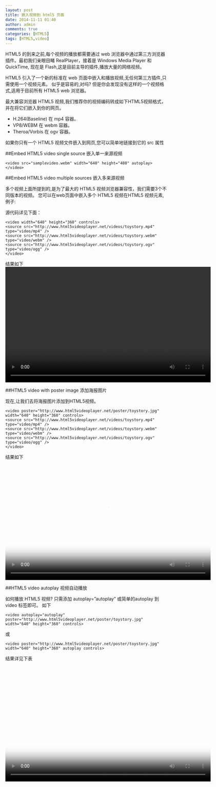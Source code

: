 ```yaml
---
layout: post
title: 嵌入视频到 html5 页面
date: 2014-11-11 01:40
author: admin
comments: true
categories: [HTML5]
tags: [HTML5,video]
---
```


HTML5 的到来之前,每个视频的播放都需要通过 web 浏览器中通过第三方浏览器插件。最初我们亲眼目睹 RealPlayer，接着是 Windows Media Player 和 QuickTime, 现在是 Flash,这是目前主导的插件,播放大量的网络视频。

<!-- more -->

HTML5 引入了一个新的标准在 web 页面中嵌入和播放视频,无任何第三方插件,只需使用一个视频元素。 似乎是容易的,对吗? 但是你会发现没有这样的一个视频格式,适用于目前所有 HTML5 web 浏览器。

最大兼容浏览器 HTML5 视频,我们推荐你的视频编码转成如下HTML5视频格式，并在将它们嵌入到你的网页。

* H.264(Baseline) 在 mp4 容器。
* VP8/WEBM 在 webm 容器。
* Theroa/Vorbis 在 ogv 容器。

如果你只有一个 HTML5 视频文件嵌入到网页,您可以简单地链接到它的 src 属性

##Embed HTML5 video single source 嵌入单一来源视频

	<video src="samplevideo.webm" width="640" height="480" autoplay></video>

##Embed HTML5 video multiple sources 嵌入多来源视频

多个视频上面所提到的,是为了最大的 HTML5 视频浏览器兼容性，我们需要3个不同版本的视频。 您可以在web页面中嵌入多个 HTML5 视频在HTML5 视频元素,例子:

源代码详见下面：

	<video width="640" height="360" controls>
	<source src="http://www.html5videoplayer.net/videos/toystory.mp4" type="video/mp4" />
	<source src="http://www.html5videoplayer.net/videos/toystory.webm" type="video/webm" />
	<source src="http://www.html5videoplayer.net/videos/toystory.ogv" type="video/ogg" />
	</video>

结果如下 
<video width="640" height="360" controls>
<source src="http://www.html5videoplayer.net/videos/toystory.mp4" type="video/mp4" />
<source src="http://www.html5videoplayer.net/videos/toystory.webm" type="video/webm" />
<source src="http://www.html5videoplayer.net/videos/toystory.ogv" type="video/ogg" />
</video>

##HTML5 video with poster image 添加海报图片

现在,让我们去将海报图片添加到HTML5视频。

	<video poster="http://www.html5videoplayer.net/poster/toystory.jpg" width="640" height="360" controls>
	<source src="http://www.html5videoplayer.net/videos/toystory.mp4" type="video/mp4" />
	<source src="http://www.html5videoplayer.net/videos/toystory.webm" type="video/webm" />
	<source src="http://www.html5videoplayer.net/videos/toystory.ogv" type="video/ogg" />
	</video>

结果如下

<video poster="http://www.html5videoplayer.net/poster/toystory.jpg" width="640" height="360" controls>
<source src="http://www.html5videoplayer.net/videos/toystory.mp4" type="video/mp4" />
<source src="http://www.html5videoplayer.net/videos/toystory.webm" type="video/webm" />
<source src="http://www.html5videoplayer.net/videos/toystory.ogv" type="video/ogg" />
</video>

##HTML5 video autoplay 视频自动播放

如何播放 HTML5 视频? 只需添加 autoplay=”autoplay” 或简单的autoplay 到 video 标签即可。 如下

	<video autoplay="autoplay" poster="http://www.html5videoplayer.net/poster/toystory.jpg" width="640" height="360" controls>

或

	<video poster="http://www.html5videoplayer.net/poster/toystory.jpg" width="640" height="360" autoplay controls>

结果详见下表 

<video poster="http://www.html5videoplayer.net/poster/toystory.jpg" width="640" height="360" autoplay controls>


*参考：*[http://www.html5videoplayer.net/html5video/embed-html5-video-into-web-pages/](http://www.html5videoplayer.net/html5video/embed-html5-video-into-web-pages/)